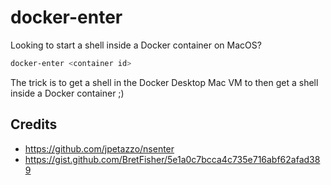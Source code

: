 # docker-enter

Looking to start a shell inside a Docker container on MacOS?

```sh
docker-enter <container id>
```

The trick is to get a shell in the Docker Desktop Mac VM to then get a shell inside a Docker container ;)

## Credits

* https://github.com/jpetazzo/nsenter
* https://gist.github.com/BretFisher/5e1a0c7bcca4c735e716abf62afad389
